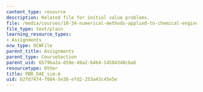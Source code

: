 ```yaml
---
content_type: resource
description: Related file for initial value problems.
file: /media/courses/10-34-numerical-methods-applied-to-chemical-engineering-fall-2005/b2fd7474f0845e38efd2253a43c45e5e_PBR_DAE_sim.m
file_type: text/plain
learning_resource_types:
- Assignments
ocw_type: OCWFile
parent_title: Assignments
parent_type: CourseSection
parent_uid: 6579ba2a-d59e-49a2-b4b4-14584348cba6
resourcetype: Other
title: PBR_DAE_sim.m
uid: b2fd7474-f084-5e38-efd2-253a43c45e5e
---
```

